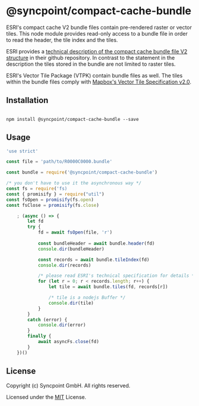 # @syncpoint/compact-cache-bundle

ESRI's compact cache V2 bundle files contain pre-rendered raster or vector tiles. This node module provides read-only access to a bundle file in order to read the header, the tile index and the tiles.

ESRI provides a [technical description of the compact cache bundle file V2 structure](https://github.com/Esri/raster-tiles-compactcache/blob/master/CompactCacheV2.md) in their github repository. In contrast to the statement in the description the tiles stored in the bundle are not limited to raster tiles. 

ESRI's Vector Tile Package (VTPK) contain bundle files as well. The tiles within the bundle files comply with [Mapbox's Vector Tile Specification v2.0](https://docs.mapbox.com/vector-tiles/specification/).

## Installation
```shell

npm install @syncpoint/compact-cache-bundle --save

```

## Usage
```javascript
'use strict'

const file = 'path/to/R0000C0000.bundle'

const bundle = require('@syncpoint/compact-cache-bundle')

/* you don't have to use it the asynchronous way */
const fs = require('fs)
const { promisify } = require("util")
const fsOpen = promisify(fs.open)
const fsClose = promisify(fs.close)

    ; (async () => {
        let fd
        try {
            fd = await fsOpen(file, 'r')
            
            const bundleHeader = await bundle.header(fd)
            console.dir(bundleHeader)

            const records = await bundle.tileIndex(fd)
            console.dir(records)

            /* please read ESRI's technical specification for details */
            for (let r = 0; r < records.length; r++) {
                let tile = await bundle.tiles(fd, records[r])

                /* tile is a nodejs Buffer */
                console.dir(tile)
            }
        }
        catch (error) {
            console.dir(error)
        }
        finally {
            await asyncFs.close(fd)
        }
    })()

```

## License

Copyright (c) Syncpoint GmbH. All rights reserved.

Licensed under the [MIT](LICENSE) License.
